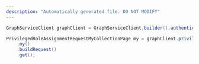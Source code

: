 ```yaml
---
description: "Automatically generated file. DO NOT MODIFY"
---
```

<!-- markdownlint-disable MD041 -->

```java
GraphServiceClient graphClient = GraphServiceClient.builder().authenticationProvider( authProvider ).buildClient();

PrivilegedRoleAssignmentRequestMyCollectionPage my = graphClient.privilegedRoleAssignmentRequests()
    .my()
    .buildRequest()
    .get();
```
